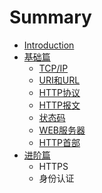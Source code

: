 # Summary

* [Introduction](README.md)
* [基础篇](basic.md)
   * [TCP/IP](basic_tcpip.md)
   * [URI和URL](basic_uri_url.md)
   * [HTTP协议](basic_http_protocol.md)
   * [HTTP报文](basic_http_messager.md)
   * [状态码](basic_status_code.md)
   * [WEB服务器](basic_web_server.md)
   * [HTTP首部](basic_http_header.md)
* [进阶篇](senior.md)
   * HTTPS
   * 身份认证

